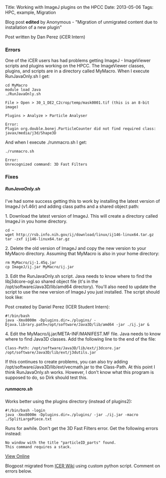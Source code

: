 Title: Working with ImageJ plugins on the HPCC
Date: 2013-05-06
Tags: HPC, example, Migration

Blog post **edited** by Anonymous \- "Migration of unmigrated content due to
installation of a new plugin"

Post written by Dan Perez (iCER Intern)

### Errors

One of the iCER users has had problems getting ImageJ - ImageViewer scripts
and plugins working on the HPCC. The ImageViewer classes, plugins, and scripts
are in a directory called MyMacro. When I execute RunJavaOnly.sh I get:

    
    
    cd MyMacro
    module load Java
    ./RunJavaOnly.sh
    
    File > Open > 30_1_DE2_C2crop/temp/mask0001.tif (this is an 8-bit image)
    
    Plugins > Analyze > Particle Analyser
    
    Error:
    Plugin org.double.bonej.ParticleCounter did not find required class: javax/media/j3d/Shape3D
    

And when I execute ./runmacro.sh I get:

    
    
    ./runmacro.sh
    
    Error:
    Unrecognized command: 3D Fast Filters
    

### Fixes

##### RunJavaOnly.sh

I've had some success getting this to work by installing the latest version of
ImageJ (v1.46r) and adding class paths and a shared object path:

1\. Download the latest version of ImageJ. This will create a directory called
ImageJ in you home directory.

    
    
    cd ~
    wget http://rsb.info.nih.gov/ij/download/linux/ij146-linux64.tar.gz
    tar -zxf ij146-linux64.tar.gz
    

2\. Delete the old version of ImageJ and copy the new version to your MyMacro
directory. Assuming that MyMacro is also in your home directory:

    
    
    rm MyMacro/ij-1.45q.jar
    cp ImageJ/ij.jar MyMacro/ij.jar
    

3\. Edit the RunJavaOnly.sh script. Java needs to know where to find the
libj3dcore-ogl.so shared object file (it's in the
/opt/software/Java3D/lib/amd64 directory). You'll also need to update the
script to use the new version of ImageJ you just installed. The script should
look like:

Post created by Daniel Perez (ICER Student Intern):

    
    
    #!/bin/bash
    java -Xmx8000m -Dplugins.dir=./plugins/ -Djava.library.path=/opt/software/Java3D/lib/amd64 -jar ./ij.jar &
    

4\. Edit the MyMacro/ij.jar/META-INF/MANIFEST.MF file. Java needs to know
where to find Java3D classes. Add the following line to the end of the file:

    
    
    Class-Path: /opt/software/Java3D/lib/ext/j3dcore.jar /opt/software/Java3D/lib/ext/j3dutils.jar
    

If this continues to create problems, you can also try adding
/opt/software/Java3D/lib/ext/vecmath.jar to the Class-Path. At this point I
think RunJavaOnly.sh works. However, I don't know what this program is
supposed to do, so Dirk should test this.

##### runmacro.sh

Works better using the plugins directory (instead of plugins2):

    
    
    #!/bin/bash -login
    java -Xmx8000m -Dplugins.dir=./plugins/ -jar ./ij.jar -macro ./SplitLargePiece.txt
    

Runs for awhile. Don't get the 3D Fast Filters error. Get the following errors
instead:

    
    
    No window with the title "particleID_parts" found.
    This command requires a stack.
    

[View
Online](https://wiki.hpcc.msu.edu/display/~colbrydi@msu.edu/2013/05/06/Working+with+ImageJ+plugins+on+the+HPCC)

Blogpost migrated from [ICER Wiki](https://wiki.hpcc.msu.edu/display/~colbrydi@msu.edu/2013/05/06/Working+with+ImageJ+plugins+on+the+HPCC) using custom python script. Comment on errors below.
